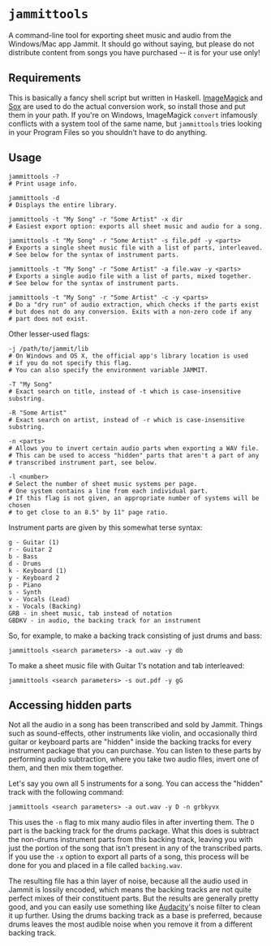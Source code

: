 # `jammittools`

A command-line tool for exporting sheet music and audio from the Windows/Mac app Jammit.
It should go without saying, but please do not distribute content from songs you have purchased --
it is for your use only!

## Requirements

This is basically a fancy shell script but written in Haskell.
[ImageMagick](http://www.imagemagick.org) and [Sox](http://sox.sourceforge.net/)
are used to do the actual conversion work, so install those and put them in your path.
If you're on Windows, ImageMagick `convert` infamously conflicts with a system tool of the same name,
but `jammittools` tries looking in your Program Files so you shouldn't have to do anything.

## Usage

    jammittools -?
    # Print usage info.

    jammittools -d
    # Displays the entire library.

    jammittools -t "My Song" -r "Some Artist" -x dir
    # Easiest export option: exports all sheet music and audio for a song.

    jammittools -t "My Song" -r "Some Artist" -s file.pdf -y <parts>
    # Exports a single sheet music file with a list of parts, interleaved.
    # See below for the syntax of instrument parts.

    jammittools -t "My Song" -r "Some Artist" -a file.wav -y <parts>
    # Exports a single audio file with a list of parts, mixed together.
    # See below for the syntax of instrument parts.

    jammittools -t "My Song" -r "Some Artist" -c -y <parts>
    # Do a "dry run" of audio extraction, which checks if the parts exist
    # but does not do any conversion. Exits with a non-zero code if any
    # part does not exist.

Other lesser-used flags:

    -j /path/to/jammit/lib
    # On Windows and OS X, the official app's library location is used
    # if you do not specify this flag.
    # You can also specify the environment variable JAMMIT.

    -T "My Song"
    # Exact search on title, instead of -t which is case-insensitive substring.

    -R "Some Artist"
    # Exact search on artist, instead of -r which is case-insensitive substring.

    -n <parts>
    # Allows you to invert certain audio parts when exporting a WAV file.
    # This can be used to access "hidden" parts that aren't a part of any
    # transcribed instrument part, see below.

    -l <number>
    # Select the number of sheet music systems per page.
    # One system contains a line from each individual part.
    # If this flag is not given, an appropriate number of systems will be chosen
    # to get close to an 8.5" by 11" page ratio.

Instrument parts are given by this somewhat terse syntax:

    g - Guitar (1)
    r - Guitar 2
    b - Bass
    d - Drums
    k - Keyboard (1)
    y - Keyboard 2
    p - Piano
    s - Synth
    v - Vocals (Lead)
    x - Vocals (Backing)
    GRB - in sheet music, tab instead of notation
    GBDKV - in audio, the backing track for an instrument

So, for example, to make a backing track consisting of just drums and bass:

    jammittools <search parameters> -a out.wav -y db

To make a sheet music file with Guitar 1's notation and tab interleaved:

    jammittools <search parameters> -s out.pdf -y gG

## Accessing hidden parts

Not all the audio in a song has been transcribed and sold by Jammit. Things such
as sound-effects, other instruments like violin, and occasionally third guitar
or keyboard parts are "hidden" inside the backing tracks for every instrument
package that you can purchase. You can listen to these parts by performing
audio subtraction, where you take two audio files, invert one of them, and then
mix them together.

Let's say you own all 5 instruments for a song. You can access the "hidden"
track with the following command:

    jammittools <search parameters> -a out.wav -y D -n grbkyvx

This uses the `-n` flag to mix many audio files in after inverting them.
The `D` part is the backing track for the drums package. What this does is
subtract the non-drums instrument parts from this backing track, leaving you
with just the portion of the song that isn't present in any of the transcribed
parts. If you use the `-x` option to export all parts of a song, this process
will be done for you and placed in a file called `backing.wav`.

The resulting file has a thin layer of noise, because all the audio used in
Jammit is lossily encoded, which means the backing tracks are not quite perfect
mixes of their constituent parts. But the results are generally pretty good,
and you can easily use something like [Audacity]'s noise filter to clean it up
further. Using the drums backing track as a base is preferred, because drums
leaves the most audible noise when you remove it from a different backing track.

[Audacity]: http://audacity.sourceforge.net/
